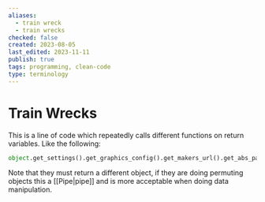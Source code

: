 ```yaml
---
aliases:
  - train wreck
  - train wrecks
checked: false
created: 2023-08-05
last_edited: 2023-11-11
publish: true
tags: programming, clean-code
type: terminology
---
```

# Train Wrecks

This is a line of code which repeatedly calls different functions on return variables. Like the following:

```python
object.get_settings().get_graphics_config().get_makers_url().get_abs_path()
```

Note that they must return a different object, if they are doing permuting objects this a [[Pipe|pipe]] and is more acceptable when doing data manipulation.

